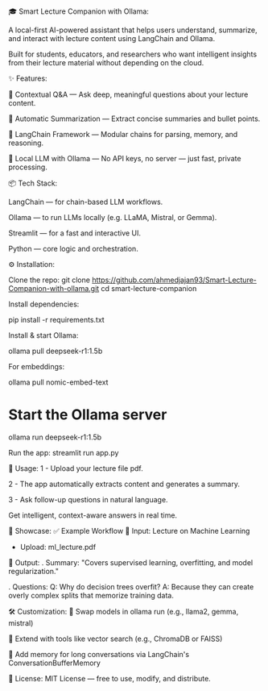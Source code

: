 🎓 Smart Lecture Companion with Ollama:

A local-first AI-powered assistant that helps users understand, summarize, and interact with lecture content using LangChain and Ollama.

Built for students, educators, and researchers who want intelligent insights from their lecture material without depending on the cloud.

✨ Features:

🧠 Contextual Q&A — Ask deep, meaningful questions about your lecture content.

📝 Automatic Summarization — Extract concise summaries and bullet points.

🔗 LangChain Framework — Modular chains for parsing, memory, and reasoning.

🤖 Local LLM with Ollama — No API keys, no server — just fast, private processing.



📦 Tech Stack:

LangChain — for chain-based LLM workflows.

Ollama — to run LLMs locally (e.g. LLaMA, Mistral, or Gemma).

Streamlit — for a fast and interactive UI.

Python — core logic and orchestration.

⚙️ Installation:

Clone the repo: git clone https://github.com/ahmedjajan93/Smart-Lecture-Companion-with-ollama.git
cd smart-lecture-companion

Install dependencies:

pip install -r requirements.txt

Install & start Ollama:

ollama pull deepseek-r1:1.5b 

For embeddings:

ollama pull nomic-embed-text 


# Start the Ollama server
ollama run deepseek-r1:1.5b

Run the app:
streamlit run app.py

🧪 Usage:
1 - Upload your lecture file pdf.

2 - The app automatically extracts content and generates a summary.

3 - Ask follow-up questions in natural language.

Get intelligent, context-aware answers in real time.

🎥 Showcase:
✅ Example Workflow
🔹 Input: Lecture on Machine Learning
 - Upload: ml_lecture.pdf

🔹 Output:
. Summary:
"Covers supervised learning, overfitting, and model regularization."

. Questions:
Q: Why do decision trees overfit?
A: Because they can create overly complex splits that memorize training data.

🛠️ Customization:
🔧 Swap models in ollama run (e.g., llama2, gemma, mistral)

🧩 Extend with tools like vector search (e.g., ChromaDB or FAISS)

💬 Add memory for long conversations via LangChain's ConversationBufferMemory

📃 License:
MIT License — free to use, modify, and distribute.
